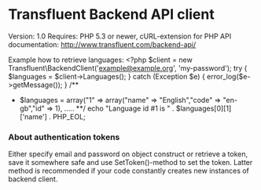 Transfluent Backend API client
==============================

Version: 1.0
Requires: PHP 5.3 or newer, cURL-extension for PHP
API documentation: http://www.transfluent.com/backend-api/

Example how to retrieve languages:
<MTMarkdownOptions output='raw'>
&lt;?php
$client = new Transfluent\BackendClient('example@example.org', 'my-password');
try {
    $languages = $client->Languages();
} catch (Exception $e) {
    error_log($e->getMessage());
}
/**
 * $languages = array("1" => array("name" => "English","code" => "en-gb","id" => 1), .....
 **/
echo "Language id #1 is " . $languages[0][1]['name'] . PHP_EOL;
</MTMarkdownOptions>

### About authentication tokens ###
Either specify email and password on object construct or retrieve a token, save it somewhere safe and use SetToken()-method to set the token. Latter method is recommended if your code constantly creates new instances of backend client.

